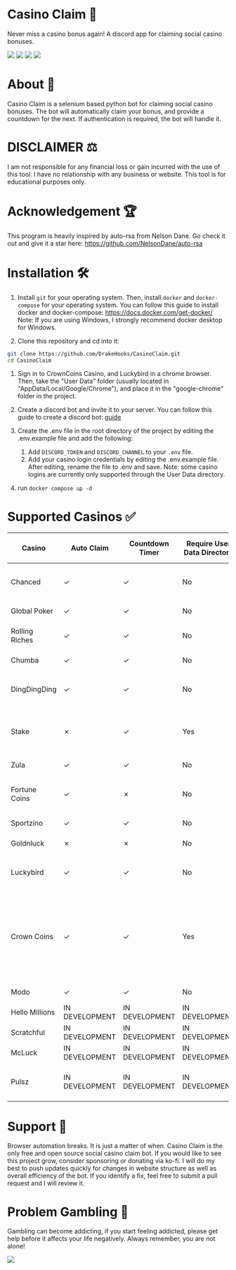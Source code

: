 # Casino Claim 🎰
Never miss a casino bonus again! A discord app for claiming social casino bonuses.

<p>
<img src="https://img.shields.io/badge/python-3670A0?style=for-the-badge&logo=python&logoColor=ffdd54"/>
<img src="https://img.shields.io/badge/-selenium-%43B02A?style=for-the-badge&logo=selenium&logoColor=white"/>
<img src="https://img.shields.io/badge/-discord.py-%232c2f33?style=for-the-badge&logo=discord&logoColor=white"/>
<img src="https://img.shields.io/badge/-docker-%232c2f33?style=for-the-badge&logo=docker&logoColor=white"/>
</p>

# About 🧾
Casino Claim is a selenium based python bot for claiming social casino bonuses. The bot will automatically claim your bonus, and provide a countdown for the next. If authentication is required, the bot will handle it. 

# DISCLAIMER ⚖️
I am not responsible for any financial loss or gain incurred with the use of this tool. I have no relationship with any business or website. This tool is for educational purposes only. 

# Acknowledgement 🏆
This program is heavily inspired by auto-rsa from Nelson Dane. Go check it out and give it a star here: https://github.com/NelsonDane/auto-rsa

# Installation 🛠️

1. Install `git` for your operating system. Then, install `docker` and `docker-compose` for your operating system. You can follow this guide to install docker and docker-compose: https://docs.docker.com/get-docker/ Note: If you are using Windows, I strongly recommend docker desktop for Windows.

2. Clone this repository and cd into it:
```bash
git clone https://github.com/DrakeHooks/CasinoClaim.git
cd CasinoClaim
```

1. Sign in to CrownCoins Casino, and Luckybird in a chrome browser. Then, take the "User Data" folder (usually located in "AppData/Local/Google/Chrome"), and place it in the "google-chrome" folder in the project.

2. Create a discord bot and invite it to your server. You can follow this guide to create a discord bot: [guide](discordBot.md)

3. Create the .env file in the root directory of the project by editing the .env.example file and add the following:
    1. Add `DISCORD_TOKEN` and `DISCORD_CHANNEL` to your `.env` file.
    2. Add your casino login credentials by editing the .env.example file. After editing, rename the file to .env and save. Note: some casino logins are currently only supported through the User Data directory.
4. run `docker compose up -d`







# Supported Casinos ✅
| Casino         | Auto Claim | Countdown Timer | Require User Data Directory | Notes            | Trusted? (payment proof) |
|----------------|------------|-----------------|-----------------------------|------------------|---------|
| Chanced        | ✓          | ✓               | No                          | Varies between $.3-$1 SC bonus/day    | Yes     |
| Global Poker   | ✓          | ✓               | No                          | $0.00-$2 SC bonus/day | Yes     |
| Rolling Riches | ✓          | ✓               | No                          | $.20 bonus every 6 hours | Yes     |
| Chumba         | ✓          | ✓               | No                          | $1 bonus/day     | Yes     |
| DingDingDing   | ✓          | ✓               | No                          | Varies between $0.50 SC and $1 SC | Yes     |
| Stake          | ✗          | ✓               | Yes                         | $1 bonus/day. Auto Claim in development | Yes     |
| Zula           | ✓          | ✓               | No                          | $1 bonus/day     | Yes     |
| Fortune Coins  | ✓          | ✗               | No                          | $0.50-$1.20 SC bonus every 24 hours | Yes     |
| Sportzino      | ✓          | ✓               | No                          | $1 bonus/day     | Yes     |
| Goldnluck      | ✗          | ✗               | No                          | $2 bonus/day     | No     |
| Luckybird      | ✓          | ✓               | No                          | $.25 bonus/day. Increases with VIP | Yes     |
| Crown Coins    | ✓          | ✓               | Yes                         | Varies between $0.00-$2 bonus/day. Requires Usr Data Dir for auth. Social Auth support in development | Yes     |
| Modo           | ✓          | ✓               | No                          | $.30-$1 SC bonus/day | Yes     |
| Hello Millions | IN DEVELOPMENT | IN DEVELOPMENT | IN DEVELOPMENT            | $.25 SC bonus/day | Yes      |
| Scratchful     | IN DEVELOPMENT | IN DEVELOPMENT | IN DEVELOPMENT            | $.25 SC bonus/day | Yes      |
| McLuck         | IN DEVELOPMENT | IN DEVELOPMENT | IN DEVELOPMENT            | $.25 SC bonus/day | Yes      |
| Pulsz          | IN DEVELOPMENT | IN DEVELOPMENT | IN DEVELOPMENT            | Varies between $.20-$3 SC bonus/day | Yes      |



# Support 🔮 
Browser automation breaks. It is just a matter of when. Casino Claim is the only free and open source social casino claim bot. If you would like to see this project grow, consider sponsoring or donating via ko-fi. I will do my best to push updates quickly for changes in website structure as well as overall efficiency of the bot. If you identify a fix, feel free to submit a pull request and I will review it.


# Problem Gambling 🎲
Gambling can become addicting, if you start feeling addicted, please get help before it affects your life negatively. Always remember, you are not alone!

<a href="https://www.ncpgambling.org/help-treatment/"><img src="https://www.ncpgambling.org/wp-content/themes/magneti/assets/build/images/800gamb-logo-header.svg"/></a>
